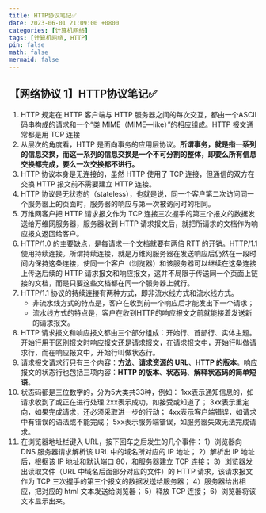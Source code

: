 ```yaml
---
title: HTTP协议笔记✅
date: 2023-06-01 21:09:00 +0800
categories: [计算机网络]
tags: [计算机网络, HTTP]
pin: false
math: false
mermaid: false
---
```


## 【网络协议 1】HTTP协议笔记✅

1. HTTP 规定在 HTTP 客户端与 HTTP 服务器之间的每次交互，都由一个ASCII码串构成的请求和一个“类 MIME（MIME—like）”的相应组成。HTTP 报文通常都是用 TCP 连接
2. 从层次的角度看，HTTP 是面向事务的应用层协议。**所谓事务，就是指一系列的信息交换，而这一系列的信息交换是一个不可分割的整体，即要么所有信息交换都完成，要么一次交换都不进行。**
3. HTTP 协议本身是无连接的，虽然 HTTP 使用了 TCP 连接，但通信的双方在交换 HTTP 报文前不需要建立 HTTP 连接。
4. HTTP 协议是无状态的（stateless），也就是说，同一个客户第二次访问同一个服务器上的页面时，服务器的响应与第一次被访问时的相同。
5. 万维网客户把 HTTP 请求报文作为 TCP 连接三次握手的第三个报文的数据发送给万维网服务器，服务器收到 HTTP 请求报文后，就把所请求的文档作为响应报文返回给客户。
6. HTTP/1.0 的主要缺点，是每请求一个文档就要有两倍 RTT 的开销。HTTP/1.1 使用持续连接。所谓持续连接，就是万维网服务器在发送响应后仍然在一段时间内保持这条连接，使同一个客户（浏览器）和该服务器可以继续在这条连接上传送后续的 HTTP 请求报文和响应报文，这并不局限于传送同一个页面上链接的文档，而是只要这些文档都在同一个服务器上就行。
7. HTTP/1.1 协议的持续连接有两种方式，即非流水线方式和流水线方式。
    - 非流水线方式的特点是，客户在收到前一个响应后才能发出下一个请求；
    - 流水线方式的特点是，客户在收到HTTP的响应报文之前就能接着发送新的请求报文。
8. HTTP 请求报文和响应报文都由三个部分组成：开始行、首部行、实体主题。开始行用于区别报文时响应报文还是请求报文，在请求报文中，开始行叫做请求行，而在响应报文中，开始行叫做状态行。
9. 请求报文请求行只有三个内容：**方法**、**请求资源的 URL**、**HTTP 的版本**。响应报文的状态行也包括三项内容：**HTTP 的版本**、**状态码**、**解释状态码的简单短语**。
10. 状态码都是三位数字的，分为5大类共33种，例如：
1xx表示通知信息的，如请求收到了或正在进行处理
2xx表示成功，如接受或知道了；
3xx表示重定向，如果完成请求，还必须采取进一步的行动；
4xx表示客户端错误，如请求中有错误的语法或不能完成；
5xx表示服务端错误，如服务器失效无法完成请求。
11. 在浏览器地址栏键入 URL，按下回车之后发生的几个事件：
1）浏览器向 DNS 服务器请求解析该 URL 中的域名所对应的 IP 地址；
2）解析出 IP 地址后，根据该 IP 地址和默认端口 80，和服务器建立 TCP 连接；
3）浏览器发出读取文件（URL 中域名后面部分对应的文件）的 HTTP 请求，该请求报文作为 TCP 三次握手的第三个报文的数据发送给服务器；
4）服务器给出相应，把对应的 html 文本发送给浏览器；
5）释放 TCP 连接；
6）浏览器将该文本显示出来。
